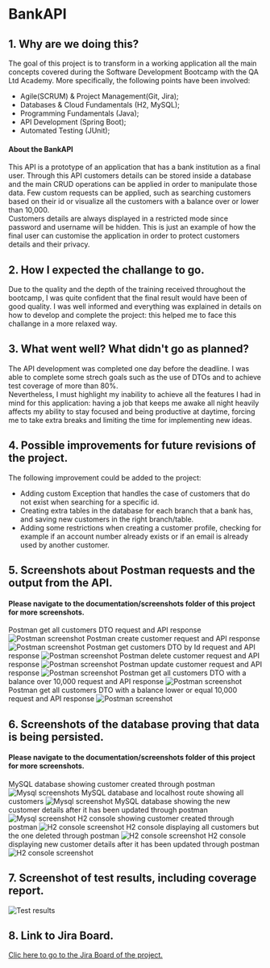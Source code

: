 # BankAPI
## 1. Why are we doing this?
The goal of this project is to transform in a working application all the main concepts covered during the Software Development Bootcamp with the QA Ltd Academy. More specifically, the following points have been involved:
- Agile(SCRUM) & Project Management(Git, Jira);
- Databases & Cloud Fundamentals (H2, MySQL);
- Programming Fundamentals (Java);
- API Development (Spring Boot);
- Automated Testing (JUnit);
#### About the BankAPI
This API is a prototype of an application that has a bank institution as a final user. Through this API customers details can be stored inside a database and the main CRUD operations can be applied in order to manipulate those data. Few custom requests can be applied, such as searching customers based on their id or visualize all the customers with a balance over or lower than 10,000.  
Customers details are always displayed in a restricted mode since password and username will be hidden. This is just an example of how the final user can customise the application in order to protect customers details and their privacy.
## 2. How I expected the challange to go.
Due to the quality and the depth of the training received throughout the bootcamp, I was quite confident that the final result would have been of good quality. I was well informed and everything was explained in details on how to develop and complete the project: this helped me to face this challange in a more relaxed way. 
## 3. What went well? What didn't go as planned?
The API development was completed one day before the deadline. I was able to complete some strech goals such as the use of DTOs and to achieve test coverage of more than 80%.  
Nevertheless, I must highlight my inability to achieve all the features I had in mind for this application: having a job that keeps me awake all night heavily affects my ability to stay focused and being productive at daytime, forcing me to take extra breaks and limiting the time for implementing new ideas.
## 4. Possible improvements for future revisions of the project.
The following improvement could be added to the project:
- Adding custom Exception that handles the case of customers that do not exist when searching for a specific id.
- Creating extra tables in the database for each branch that a bank has, and saving new customers in the right branch/table.
- Adding some restrictions when creating a customer profile, checking for example if an account number already exists or if an email is already used by another customer.
## 5. Screenshots about Postman requests and the output from the API.
#### Please navigate to the documentation/screenshots folder of this project for more screenshots.
Postman get all customers DTO request and API response
![Postman screenshot](https://github.com/artufabio/BankAPI/blob/main/Documentation/Screenshots/get%20all%20dto%20postman.png)
Postman create customer request and API response
![Postman screenshot](https://github.com/artufabio/BankAPI/blob/main/Documentation/Screenshots/Create_customer_postman.png)
Postman get customers DTO by Id request and API response
![Postman screenshot](https://github.com/artufabio/BankAPI/blob/main/Documentation/Screenshots/get%20customer%20dto%20by%20id%20postman.png)
Postman delete customer request and API response
![Postman screenshot](https://github.com/artufabio/BankAPI/blob/main/Documentation/Screenshots/delete%20customer.png)
Postman update customer request and API response
![Postman screenshot](https://github.com/artufabio/BankAPI/blob/main/Documentation/Screenshots/update%20customer%20postman.png)
Postman get all customers DTO with a balance over 10,000 request and API response
![Postman screenshot](https://github.com/artufabio/BankAPI/blob/main/Documentation/Screenshots/get%20high%20balance%20customers%20dto%20postman.png)
Postman get all customers DTO with a balance lower or equal 10,000 request and API response
![Postman screenshot](https://github.com/artufabio/BankAPI/blob/main/Documentation/Screenshots/get%20low%20balance%20customers%20dto%20postman.png)

## 6. Screenshots of the database proving that data is being persisted.
#### Please navigate to the documentation/screenshots folder of this project for more screenshots.
MySQL database showing customer created through postman
![Mysql screenshots](https://github.com/artufabio/BankAPI/blob/main/Documentation/Screenshots/create%20customer%20postman%2Bmysql.png)
MySQL database and localhost route showing all customers 
![Mysql screenshot](https://github.com/artufabio/BankAPI/blob/main/Documentation/Screenshots/getAllCustomers%20MySql%2Blocalhost.png)
MySQL database showing the new customer details after it has been updated through postman
![Mysql screenshot](https://github.com/artufabio/BankAPI/blob/main/Documentation/Screenshots/update%20customer%20postman%20%2B%20mysql.png)
H2 console showing customer created through postman
![H2 console screenshot](https://github.com/artufabio/BankAPI/blob/main/Documentation/Screenshots/create%20customer%20h2%20%2B%20postman.png)
H2 console displaying all customers but the one deleted through postman
![H2 console screenshot](https://github.com/artufabio/BankAPI/blob/main/Documentation/Screenshots/delete%20customer%20postman%20%2B%20h2.png)
H2 console displaying new customer details after it has been updated through postman
![H2 console screenshot](https://github.com/artufabio/BankAPI/blob/main/Documentation/Screenshots/update%20customer%20postman%20%2B%20h2.png)
## 7. Screenshot of test results, including coverage report.
![Test results](https://github.com/artufabio/BankAPI/blob/main/Documentation/Screenshots/test%20final%20coverage.png)
## 8. Link to Jira Board.
[Clic here to go to the Jira Board of the project.](https://fabioartuso88.atlassian.net/jira/software/projects/BAN/boards/2/roadmap)
